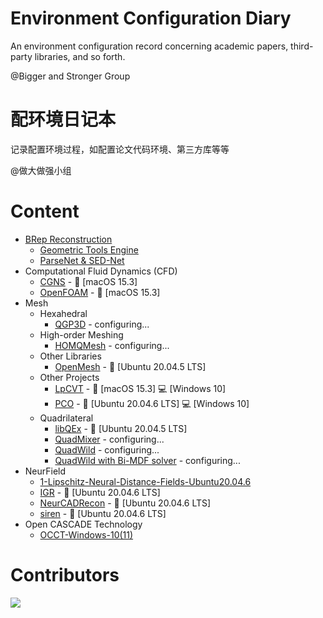 # Environment Configuration Diary
An environment configuration record concerning academic papers, third-party libraries, and so forth. 

@Bigger and Stronger Group

# 配环境日记本
记录配置环境过程，如配置论文代码环境、第三方库等等

@做大做强小组

# Content
- [BRep Reconstruction](https://github.com/Bigger-and-Stronger/environment-configuration-diary/tree/main/BRep%20Reconstruction)
  - [Geometric Tools Engine](https://github.com/Bigger-and-Stronger/environment-configuration-diary/tree/main/BRep%20Reconstruction/Geometric%20Tools%20Engine)
  - [ParseNet & SED-Net](https://github.com/Bigger-and-Stronger/environment-configuration-diary/tree/main/BRep%20Reconstruction/ParseNet%2BSED_Net)
- Computational Fluid Dynamics (CFD)
  - [CGNS](Computational-Fluid-Dynamics/CGNS/) - :apple: [macOS 15.3]
  - [OpenFOAM](Computational-Fluid-Dynamics/OpenFOAM/) - :apple: [macOS 15.3]
- Mesh
  - Hexahedral
    - [QGP3D](Hexahedral/QGP3D/) - configuring...
  - High-order Meshing
    - [HOMQMesh](High-Order-Meshing/HOHQMesh/) - configuring...
  - Other Libraries
    - [OpenMesh](Other-Libraries/OpenMesh/) - :penguin: [Ubuntu 20.04.5 LTS]
  - Other Projects
    - [LpCVT](Other-Projects/LpCVT/) - :apple: [macOS 15.3] :computer: [Windows 10]
    - [PCO](Other-Projects/PCO/) - :penguin: [Ubuntu 20.04.6 LTS] :computer: [Windows 10]
  - Quadrilateral
    - [libQEx](Quadrilateral/libQEx/) - :penguin: [Ubuntu 20.04.5 LTS]
    - [QuadMixer](Quadrilateral/QuadMixer/) - configuring...
    - [QuadWild](Quadrilateral/QuadWild/) - configuring...
    - [QuadWild with Bi-MDF solver](Quadrilateral/QuadWild-Bi-MDF-solver/) - configuring...
- NeurField
  - [1-Lipschitz-Neural-Distance-Fields-Ubuntu20.04.6](https://github.com/Bigger-and-Stronger/environment-configuration-diary/tree/main/NeurField/1-Lipschitz-Neural-Distance-Fields-Ubuntu20.04.6)
  - [IGR](NeurField/IGR/) - :penguin: [Ubuntu 20.04.6 LTS]
  - [NeurCADRecon](NeurField/NeurCADRecon/) - :penguin: [Ubuntu 20.04.6 LTS]
  - [siren](NeurField/siren/) - :penguin: [Ubuntu 20.04.6 LTS]
- Open CASCADE Technology
  - [OCCT-Windows-10(11)](https://github.com/Bigger-and-Stronger/environment-configuration-diary/tree/main/Open%20CASCADE%20Technology/OCCT-Windows-10(11))


 # Contributors

<a href="https://contributors-img.web.app/image?repo=Bigger-and-Stronger/environment-configuration-diary">
  <img src="https://contributors-img.web.app/image?repo=Bigger-and-Stronger/environment-configuration-diary"/>
</a>
